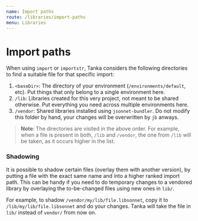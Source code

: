 ```yaml
---
name: Import paths
route: /libraries/import-paths
menu: Libraries
---
```


# Import paths

When using `import` or `importstr`, Tanka considers the following directories to
find a suitable file for that specific import:

1. `<baseDir>`: The directory of your environment (`/environments/default`,
   etc). Put things that only belong to a single environment here.
2. `/lib`: Libraries created for this very project, not meant to be shared
   otherwise. Put everything you need across multiple environments here.
3. `/vendor`: Shared libraries installed using `jsonnet-bundler`. Do not modify
   this folder by hand, your changes will be overwritten by `jb` anways.

> **Note**: The directories are visited in the above order. For example, when a
> file is present in both, `/lib` and `/vendor`, the one from `/lib` will be
> taken, as it occurs higher in the list.

### Shadowing
It is possible to shadow certain files (overlay them with another version), by
putting a file with the exact same name and into a higher ranked import path.
This can be handy if you need to do temporary changes to a vendored library by
overlaying the to-be-changed files using new ones in `lib/`.

For example, to shadow `/vendor/my/lib/file.libsonnet`, copy it to
`/lib/my/lib/file.libsonnet` and do your changes. Tanka will take the file in
`lib/` instead of `vendor/` from now on.
